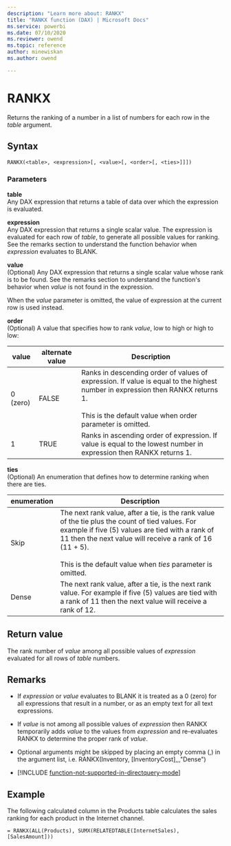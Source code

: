 ```yaml
---
description: "Learn more about: RANKX"
title: "RANKX function (DAX) | Microsoft Docs"
ms.service: powerbi 
ms.date: 07/10/2020
ms.reviewer: owend
ms.topic: reference
author: minewiskan
ms.author: owend

---
```

# RANKX

Returns the ranking of a number in a list of numbers for each row in the *table* argument.  
  
## Syntax  
  
```dax
RANKX(<table>, <expression>[, <value>[, <order>[, <ties>]]])  
```
  
### Parameters

**table**  
Any DAX expression that returns a table of data over which the expression is evaluated.  
  
**expression**  
Any DAX  expression that returns a single scalar value. The expression is evaluated for each row of *table*, to generate all possible values for ranking. See the remarks section to understand the function behavior when *expression* evaluates to BLANK.  
  
**value**  
(Optional) Any DAX expression that returns a single scalar value whose rank is to be found. See the remarks section to understand the function's behavior when *value* is not found in the expression.  
  
When the *value* parameter is omitted, the value of expression at the current row is used instead.  
  
**order**  
(Optional) A value that specifies how to rank *value*, low to high or high to low:  

|value|alternate value|Description|
|-----|-----|-----|
|0 (zero)|FALSE|Ranks in descending order of values of expression. If value is equal to the highest number in expression then RANKX returns 1.<br /><br />This is the default value when order parameter is omitted.|  
|1|TRUE|Ranks in ascending order of expression. If value is equal to the lowest number in expression then RANKX returns 1.|  
  
**ties**  
(Optional) An enumeration that defines how to determine ranking when there are ties.  

|enumeration|Description|  
|-----|-----|  
|Skip|The next rank value, after a tie, is the rank value of the tie plus the count of tied values. For example if five (5) values are tied with a rank of 11 then the next value will receive a rank of 16 (11 + 5).<br /><br />This is the default value when *ties* parameter is omitted.|  
|Dense|The next rank value, after a tie, is the next rank value. For example if five (5) values are tied with a rank of 11 then the next value will receive a rank of 12.|  
  
## Return value

The rank number of *value* among all possible values of *expression* evaluated for all rows of *table* numbers.  
  
## Remarks  
  
- If *expression* or *value* evaluates to BLANK it is treated as a 0 (zero) for all expressions that result in a number, or as an empty text for all text expressions.  
  
- If *value* is not among all possible values of *expression* then RANKX temporarily adds *value* to the values from *expression* and re-evaluates RANKX to determine the proper rank of *value*.  
  
- Optional arguments might be skipped by placing an empty comma (,) in the argument list, i.e. RANKX(Inventory, [InventoryCost],,,"Dense")  

- [!INCLUDE [function-not-supported-in-directquery-mode](includes/function-not-supported-in-directquery-mode.md)]

## Example

The following calculated column in the Products table calculates the sales ranking for each product in the Internet channel.  
  
```dax
= RANKX(ALL(Products), SUMX(RELATEDTABLE(InternetSales), [SalesAmount]))  
```
